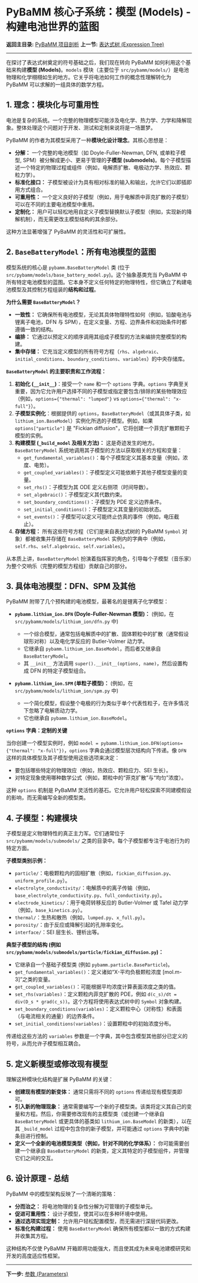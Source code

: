 # PyBaMM 核心子系统：模型 (Models) - 构建电池世界的蓝图

**返回主目录:** [PyBaMM 项目剖析](./pybamm_main.md)
**上一节:** [表达式树 (Expression Tree)](./pybamm_expression_tree.md)

---

在探讨了表达式树奠定的符号基础之后，我们现在转向 PyBaMM 如何利用这个基础来构建**模型 (Models)**。`models` 模块（主要位于 `src/pybamm/models/`）是电池物理和化学栩栩如生的地方。它关乎将电池如何工作的概念性理解转化为 PyBaMM 可以求解的一组具体的数学方程。

## 1. 理念：模块化与可重用性

电池是复杂的系统。一个完整的物理模型可能涉及电化学、热力学、力学和降解现象。整体处理这个问题对于开发、测试和定制来说将是一场噩梦。

PyBaMM 的作者为其模型采用了一种**模块化设计理念**。其核心思想是：
*   **分解：** 一个完整的电池模型（如 Doyle-Fuller-Newman, DFN, 或单粒子模型, SPM）被分解成更小、更易于管理的**子模型 (submodels)**。每个子模型描述一个特定的物理过程或组件（例如，电解质扩散、电极动力学、热效应、颗粒力学）。
*   **标准化接口：** 子模型被设计为具有相对标准的输入和输出，允许它们以即插即用方式组合。
*   **可重用性：** 一个定义良好的子模型（例如，用于电解质中菲克扩散的子模型）可以在不同的主要电池模型中重用。
*   **定制化：** 用户可以轻松地用自定义子模型替换默认子模型（例如，实现新的降解机制），而无需更改主模型结构的其余部分。

这种方法显著增强了 PyBaMM 的灵活性和可扩展性。

## 2. `BaseBatteryModel`：所有电池模型的蓝图

模型系统的核心是 `pybamm.BaseBatteryModel` 类 (位于 `src/pybamm/models/base_battery_model.py`)。这个抽象基类充当 PyBaMM 中所有特定电池模型的蓝图。它本身不定义任何特定的物理特性，但它确立了构建电池模型及其控制方程组装的**结构和过程**。

**为什么需要 `BaseBatteryModel`？**
*   **一致性：** 它确保所有电池模型，无论其具体物理特性如何（例如，铅酸电池与锂离子电池，DFN 与 SPM），在定义变量、方程、边界条件和初始条件时都遵循一致的结构。
*   **编排：** 它通过以预定义的顺序调用其组成子模型的方法来编排完整模型的构建。
*   **集中存储：** 它充当定义模型的所有符号方程（`rhs`、`algebraic`、`initial_conditions`、`boundary_conditions`、`variables`）的中央存储库。

**`BaseBatteryModel` 的主要职责和工作流程：**

1.  **初始化 (`__init__`)**：接受一个 `name` 和一个 `options` 字典。`options` 字典至关重要，因为它允许用户选择不同的子模型或指定要包含/排除的某些物理效应（例如，`options={"thermal": "lumped"}` vs `options={"thermal": "x-full"}`）。
2.  **子模型实例化**：根据提供的 `options`，`BaseBatteryModel`（或其具体子类，如 `lithium_ion.BaseModel`）实例化所选的子模型。例如，如果 `options["particle"]` 是 "Fickian diffusion"，它将创建一个菲克扩散颗粒子模型的实例。
3.  **构建模型 (`_build_model` 及相关方法)：** 这是奇迹发生的地方。`BaseBatteryModel` 系统地调用其子模型的方法以获取相关的方程和变量：
    *   `get_fundamental_variables()`：每个子模型定义其基本变量（例如，浓度、电势）。
    *   `get_coupled_variables()`：子模型定义可能依赖于其他子模型变量的变量。
    *   `set_rhs()`：子模型为其 ODE 定义右侧项（时间导数）。
    *   `set_algebraic()`：子模型定义其代数约束。
    *   `set_boundary_conditions()`：子模型为 PDE 定义边界条件。
    *   `set_initial_conditions()`：子模型定义其变量的初始状态。
    *   `set_events()`：子模型可以定义可能终止仿真的事件（例如，电压截止）。
4.  **存储方程：** 所有这些符号方程（它们是来自表达式树的 PyBaMM `Symbol` 对象）都被收集并存储在 `BaseBatteryModel` 实例内的字典中（例如，`self.rhs`、`self.algebraic`、`self.variables`）。

从本质上讲，`BaseBatteryModel` 扮演着指挥家的角色，引导每个子模型（音乐家）为整个交响乐（完整的模型方程组）贡献自己的部分。

## 3. 具体电池模型：DFN、SPM 及其他

PyBaMM 附带了几个预构建的电池模型，最著名的是锂离子化学模型：

*   **`pybamm.lithium_ion.DFN` (Doyle-Fuller-Newman 模型)：** (例如，在 `src/pybamm/models/lithium_ion/dfn.py` 中)
    *   一个综合模型，通常包括电解质中的扩散、固体颗粒中的扩散（通常假设球形对称）以及电化学反应的 Butler-Volmer 动力学。
    *   它继承自 `pybamm.lithium_ion.BaseModel`，而后者又继承自 `BaseBatteryModel`。
    *   其 `__init__` 方法调用 `super().__init__(options, name)`，然后设置构成 DFN 的特定子模型组合。

*   **`pybamm.lithium_ion.SPM` (单粒子模型)：** (例如，在 `src/pybamm/models/lithium_ion/spm.py` 中)
    *   一个简化模型，假设整个电极的行为类似于单个代表性粒子，在许多情况下忽略了电解质动力学。
    *   它也继承自 `pybamm.lithium_ion.BaseModel`。

**`options` 字典：定制的关键**

当你创建一个模型实例时，例如 `model = pybamm.lithium_ion.DFN(options={"thermal": "x-full"})`，`options` 字典会通过模型层次结构向下传递。像 `DFN` 这样的具体模型及其子模型使用这些选项来决定：
*   要包括哪些特定的物理效应（例如，热效应、颗粒应力、SEI 生长）。
*   对特定现象使用哪种数学公式（例如，颗粒中的“菲克扩散”与“均匀”浓度）。

这种 `options` 机制是 PyBaMM 灵活性的基石。它允许用户轻松探索不同建模假设的影响，而无需编写全新的模型类。

## 4. 子模型：构建模块

子模型是定义物理特性的真正主力军。它们通常位于 `src/pybamm/models/submodels/` 之类的目录中。每个子模型都专注于电池行为的特定方面。

**子模型类别示例：**
*   `particle/`：电极颗粒内的固相扩散（例如，`fickian_diffusion.py`、`uniform_profile.py`）。
*   `electrolyte_conductivity/`：电解质中的离子传输（例如，`base_electrolyte_conductivity.py`、`full_conductivity.py`）。
*   `electrode_kinetics/`：用于电荷转移反应的 Butler-Volmer 或 Tafel 动力学（例如，`base_kinetics.py`）。
*   `thermal/`：生热和散热（例如，`lumped.py`、`x_full.py`）。
*   `porosity/`：由于反应或降解引起的孔隙率变化。
*   `interface/`：SEI 层生长、锂析出等。

**典型子模型的结构 (例如 `src/pybamm/models/submodels/particle/fickian_diffusion.py`)：**

*   它继承自一个基础子模型类 (例如 `pybamm.particle.BaseParticle`)。
*   `get_fundamental_variables()`：定义诸如“X-平均负极颗粒浓度 [mol.m-3]”之类的变量。
*   `get_coupled_variables()`：可能根据平均浓度计算表面浓度之类的值。
*   `set_rhs(variables)`：定义颗粒内菲克扩散的 PDE，例如 `d(c_s)/dt = div(D_s * grad(c_s))`。这个方程将使用表达式树中的 `Symbol` 对象构建。
*   `set_boundary_conditions(variables)`：定义颗粒中心（对称性）和表面（与电流相关的通量）的边界条件。
*   `set_initial_conditions(variables)`：设置颗粒中的初始浓度分布。

传递给这些方法的 `variables` 参数是一个字典，其中包含模型其他部分已定义的符号，从而允许子模型相互耦合。

## 5. 定义新模型或修改现有模型

理解这种模块化结构是扩展 PyBaMM 的关键：

*   **创建现有模型的新变体：** 通常只需将不同的 `options` 传递给现有模型类即可。
*   **引入新的物理现象：** 通常需要编写一个新的子模型类。该类将定义其自己的变量和方程。然后，你需要修改现有的主模型类（或创建一个继承自 `BaseBatteryModel` 或更具体的基类如 `lithium_ion.BaseModel` 的新类），以在其 `_build_model` 过程中包含你的新子模型，并可能通过 `options` 字典中的新条目进行控制。
*   **定义一个全新的电池模型类型（例如，针对不同的化学体系）：** 你可能需要创建一个继承自 `BaseBatteryModel` 的新类，定义其特定的子模型组件，并管理它们之间的交互。

## 6. 设计原理 - 总结

PyBaMM 中的模型架构反映了一个清晰的策略：
*   **分而治之：** 将电池物理的复杂性分解为可管理的子模型单元。
*   **促进可重用性：** 设计子模型，使其可以在多种环境中使用。
*   **通过选项实现定制：** 允许用户轻松配置模型，而无需进行深层代码更改。
*   **标准化构建过程：** 使用 `BaseBatteryModel` 确保所有模型都以一致的方式构建并收集其方程。

这种结构不仅使 PyBaMM 开箱即用功能强大，而且使其成为未来电池建模研究和开发的高度适应性框架。

---

**下一步:** [参数 (Parameters)](./pybamm_parameters.md)
